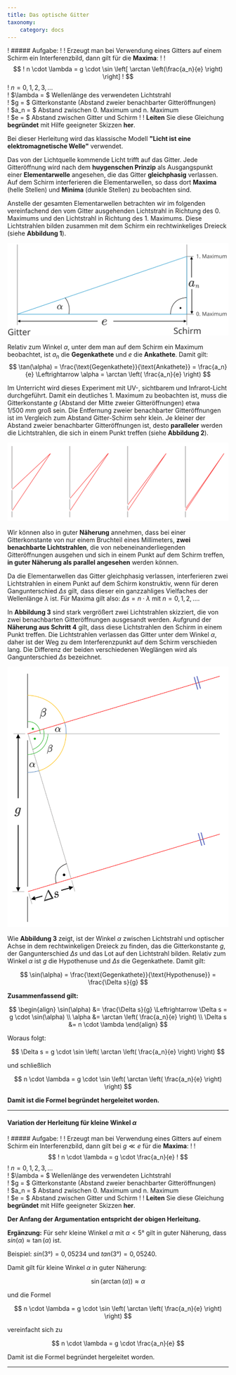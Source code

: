 ```yaml
---
title: Das optische Gitter
taxonomy:
    category: docs
---
```


! ##### Aufgabe:
! 
! Erzeugt man bei Verwendung eines Gitters auf einem Schirm ein Interferenzbild, dann gilt für die **Maxima**:
! 
! $$
! n \cdot \lambda = g \cdot \sin \left[ \arctan \left(\frac{a_n}{e} \right) \right]
! $$
! $n = 0, 1, 2, 3, ...$   
! $\lambda = $ Wellenlänge des verwendeten Lichtstrahl   
! $g = $ Gitterkonstante (Abstand zweier benachbarter Gitteröffnungen)   
! $a_n = $ Abstand zwischen 0. Maximum und n. Maximum   
! $e = $ Abstand zwischen Gitter und Schirm
!
! **Leiten** Sie diese Gleichung **begründet** mit Hilfe geeigneter Skizzen **her**.

Bei dieser Herleitung wird das klassische Modell **"Licht ist eine elektromagnetische Welle"** verwendet. 

Das von der Lichtquelle kommende Licht trifft auf das Gitter. Jede Gitteröffnung wird nach dem **huygenschen Prinzip** als Ausgangspunkt einer **Elementarwelle** angesehen, die das Gitter **gleichphasig** verlassen. Auf dem Schirm interferieren die Elementarwellen, so dass dort **Maxima** (helle Stellen) und **Minima** (dunkle Stellen) zu beobachten sind.

Anstelle der gesamten Elementarwellen betrachten wir im folgenden vereinfachend den vom Gitter ausgehenden Lichtstrahl in Richtung des 0. Maximums und den Lichtstrahl in Richtung des 1. Maximums. Diese Lichtstrahlen bilden zusammen mit dem Schirm ein rechtwinkeliges Dreieck (siehe **Abbildung 1**).

![](suw_gitter_01.svg?classes=caption "Abbildung 1")

Relativ zum Winkel $\alpha$, unter dem man auf dem Schirm ein Maximum beobachtet, ist $a_n$ die **Gegenkathete** und $e$ die **Ankathete**. Damit gilt:
$$
\tan(\alpha) = \frac{\text{Gegenkathete}}{\text{Ankathete}} = \frac{a_n}{e} \Leftrightarrow \alpha = \arctan \left( \frac{a_n}{e} \right)
$$

Im Unterricht wird dieses Experiment mit UV-, sichtbarem und Infrarot-Licht durchgeführt. Damit ein deutliches 1. Maximum zu beobachten ist, muss die Gitterkonstante $g$ (Abstand der Mitte zweier Gitteröffnungen) etwa $1/500 \: mm$ groß sein. Die Entfernung zweier benachbarter Gitteröffnungen ist im Vergleich zum Abstand Gitter-Schirm sehr klein. Je kleiner der Abstand zweier benachbarter Gitteröffnungen ist, desto **paralleler** werden die Lichtstrahlen, die sich in einem Punkt treffen (siehe **Abbildung 2**). 

![](suw_gitter_02.svg?classes=caption "Abbildung 2")

Wir können also in guter **Näherung** annehmen, dass bei einer Gitterkonstante von nur einem Bruchteil eines Millimeters, **zwei benachbarte Lichtstrahlen**, die von nebeneinanderliegenden Gitteröffnungen ausgehen und sich in einem Punkt auf dem Schirm treffen, **in guter Näherung als parallel angesehen** werden können.

Da die Elementarwellen das Gitter gleichphasig verlassen, interferieren zwei Lichtstrahlen in einem Punkt auf dem Schirm konstruktiv, wenn für deren Gangunterschied $\Delta s$ gilt, dass dieser ein ganzzahliges Vielfaches der Wellenlänge $\lambda$ ist. Für Maxima gilt also: $\Delta s = n \cdot \lambda$ mit $n = 0, 1, 2,...$.

In **Abbildung 3** sind stark vergrößert zwei Lichtstrahlen skizziert, die von zwei benachbarten Gitteröffnungen ausgesandt werden. Aufgrund der **Näherung aus Schritt 4** gilt, dass diese Lichtstrahlen den Schirm in einem Punkt treffen. Die Lichtstrahlen verlassen das Gitter unter dem Winkel $\alpha$, daher ist der Weg zu dem Interferenzpunkt auf dem Schirm verschieden lang. Die Differenz der beiden verschiedenen Weglängen wird als Gangunterschied $\Delta s$ bezeichnet.

![](suw_gitter_03.svg?classes=caption "Abbildung 3")

Wie **Abbildung 3** zeigt, ist der Winkel $\alpha$ zwischen Lichtstrahl und optischer Achse in dem rechtwinkeligen Dreieck zu finden, das die Gitterkonstante $g$, der Gangunterschied $\Delta s$ und das Lot auf den Lichtstrahl bilden. Relativ zum Winkel $\alpha$ ist $g$ die Hypothenuse und $\Delta s$ die Gegenkathete. Damit gilt:

$$
\sin(\alpha) = \frac{\text{Gegenkathete}}{\text{Hypothenuse}} = \frac{\Delta s}{g}
$$

**Zusammenfassend gilt:**

$$
\begin{align}
\sin(\alpha) &= \frac{\Delta s}{g} \Leftrightarrow \Delta s = g \cdot \sin(\alpha) \\
\alpha &= \arctan \left( \frac{a_n}{e} \right) \\
\Delta s &= n \cdot \lambda
\end{align}
$$

Woraus folgt:

$$
\Delta s = g \cdot \sin \left( \arctan \left( \frac{a_n}{e} \right) \right)
$$

und schließlich

$$
n \cdot \lambda = g \cdot \sin \left( \arctan \left( \frac{a_n}{e} \right) \right)
$$

**Damit ist die Formel begründet hergeleitet worden.**

---

#### Variation der Herleitung für kleine Winkel $\alpha$

! ##### Aufgabe:
! 
! Erzeugt man bei Verwendung eines Gitters auf einem Schirm ein Interferenzbild, dann gilt bei $g \ll e$ für die **Maxima**:
! 
! $$
! n \cdot \lambda = g \cdot \frac{a_n}{e}
! $$
! $n = 0, 1, 2, 3, ...$   
! $\lambda = $ Wellenlänge des verwendeten Lichtstrahl   
! $g = $ Gitterkonstante (Abstand zweier benachbarter Gitteröffnungen)   
! $a_n = $ Abstand zwischen 0. Maximum und n. Maximum   
! $e = $ Abstand zwischen Gitter und Schirm
!
! **Leiten** Sie diese Gleichung **begründet** mit Hilfe geeigneter Skizzen **her**.

**Der Anfang der Argumentation entspricht der obigen Herleitung.** 

**Ergänzung:** Für sehr kleine Winkel $\alpha$ mit $\alpha < 5°$ gilt in guter Näherung, dass $sin(\alpha) \approx \tan(\alpha)$ ist. 

Beispiel: $sin(3°) = 0,05234$ und $tan(3°) = 0,05240$.

Damit gilt für kleine Winkel $\alpha$ in guter Näherung: 

$$
\sin(\arctan(\alpha)) \approx \alpha
$$

und die Formel 

$$
n \cdot \lambda = g \cdot \sin \left( \arctan \left( \frac{a_n}{e} \right) \right)
$$

vereinfacht sich zu 

$$
n \cdot \lambda = g \cdot \frac{a_n}{e}
$$

Damit ist die Formel begründet hergeleitet worden.

---